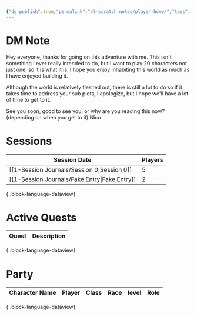 ```yaml
---
{"dg-publish":true,"permalink":"/0-scratch-notes/player-home/","tags":["gardenEntry"]}
---
```


# DM Note
Hey everyone,  thanks for going on this adventure with me. This isn't something I ever really intended to do, but I want to play 20 characters not just one, so it is what it is. I hope you enjoy inhabiting this world as much as I have enjoyed building it.

Although the world is relatively fleshed out, there is still a lot to do so if it takes time to address your sub plots, I apologize, but I hope we'll have a lot of time to get to it.

See you soon, good to see you, or why are you reading this now? (depending on when you get to it)
Nico

# Sessions
| Session Date                                     | Players |
| ------------------------------------------------ | ------- |
| [[1-Session Journals/Session 0\|Session 0]]   | 5       |
| [[1-Session Journals/Fake Entry\|Fake Entry]] | 2       |

{ .block-language-dataview}

# Active Quests
| Quest | Description |
| ----- | ----------- |

{ .block-language-dataview}

# Party
| Character Name | Player | Class | Race | level | Role |
| -------------- | ------ | ----- | ---- | ----- | ---- |

{ .block-language-dataview}

